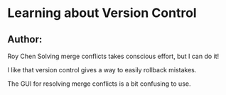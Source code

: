 # Learning about Version Control
## Author:
Roy Chen
Solving merge conflicts takes conscious effort, but I can do it!

I like that version control gives a way to easily rollback mistakes.

The GUI for resolving merge conflicts is a bit confusing to use.